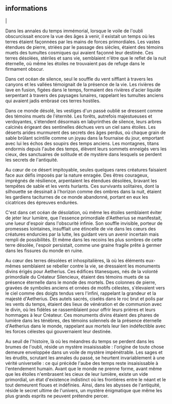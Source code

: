 ## informations
| 

Dans les annales du temps immémorial, lorsque le voile de l'oubli obscurcissait encore la vue des âges à venir, il existait un temps où les terres étaient façonnées par les mains de forces primordiales. Les vastes étendues de pierre, striées par le passage des siècles, étaient des témoins muets des tumultes cosmiques qui avaient façonné leur destinée. Ces terres désolées, stériles et sans vie, semblaient n'être que le reflet de la nuit éternelle, où même les étoiles ne trouvaient pas de refuge dans le firmament obscur.

Dans cet océan de silence, seul le souffle du vent sifflant à travers les canyons et les vallées témoignait de la présence de la vie. Les rivières de lave en fusion, figées dans le temps, formaient des rivières d'acier liquide serpentant à travers des paysages lunaires, rappelant les tumultes anciens qui avaient jadis embrasé ces terres hostiles.

Dans ce monde désolé, les vestiges d'un passé oublié se dressent comme des témoins muets de l'éternité. Les forêts, autrefois majestueuses et verdoyantes, s'étendent désormais en labyrinthes de silence, leurs arbres calcinés érigeant des sentinelles déchues vers un ciel sans étoiles. Les déserts arides murmurent des secrets des âges perdus, où chaque grain de sable brûlant scintille comme un joyau dans la fournaise du jour, emportant avec lui les échos des soupirs des temps anciens. Les montagnes, titans endormis depuis l'aube des temps, élèvent leurs sommets enneigés vers les cieux, des sanctuaires de solitude et de mystère dans lesquels se perdent les secrets de l'antiquité.

Au cœur de ce désert impitoyable, seules quelques rares créatures faisaient face aux défis imposés par la nature enragée. Des êtres courageux, imprégnés de résilience, arpentaient les étendues désolées, bravant les tempêtes de sable et les vents hurlants. Ces survivants solitaires, dont la silhouette se dessinait à l'horizon comme des ombres dans la nuit, étaient les gardiens taciturnes de ce monde abandonné, portant en eux les cicatrices des épreuves endurées.

C'est dans cet océan de désolation, où même les étoiles semblaient éviter de jeter leur lumière, que l'essence primordiale d'Aetherius se manifestait, une lueur d'espoir dans l'obscurité infinie. Son souffle invisible, porteur de promesses lointaines, insufflait une étincelle de vie dans les cœurs des créatures endurcies par la lutte, les guidant vers un avenir incertain mais rempli de possibilités. Et même dans les recoins les plus sombres de cette terre désolée, l'espoir persistait, comme une graine fragile prête à germer dans les fissures du monde en ruine.

Au cœur des terres désolées et inhospitalières, là où les éléments eux-mêmes semblaient se rebeller contre la vie, se dressaient les monuments divins érigés pour Aetherius. Ces édifices titanesques, nés de la volonté primordiale du Créateur Silencieux, étaient des témoins muets de sa présence éternelle dans le monde des mortels. Des colonnes de pierre, gravées de symboles anciens et ornées de motifs célestes, s'élevaient vers le ciel comme des doigts tendus vers l'infini, rappelant la grandeur et la majesté d'Aetherius. Des autels sacrés, ciselés dans le roc brut et polis par les vents du temps, étaient des lieux de vénération et de communion avec le divin, où les fidèles se rassemblaient pour offrir leurs prières et leurs hommages à leur Créateur. Ces monuments divins étaient des phares de lumière dans les ténèbres, des témoins solennels de la présence éternelle d'Aetherius dans le monde, rappelant aux mortels leur lien indéfectible avec les forces célestes qui gouvernaient leur destinée.

Au seuil de l'histoire, là où les méandres du temps se perdent dans les brumes de l'oubli, réside un mystère insaisissable : l'origine de toute chose demeure enveloppée dans un voile de mystère impénétrable. Les sages et les érudits, scrutant les annales du passé, se heurtent invariablement à une vérité universelle : ce qui précède l'aube des temps reste insaisissable à l'entendement humain. Avant que le monde ne prenne forme, avant même que les étoiles n'embrasent les cieux de leur lumière, existe un vide primordial, un état d'existence indistinct où les frontières entre le néant et le tout demeurent floues et indéfinies. Ainsi, dans les abysses de l'antiquité, réside le secret ultime de l'univers, un mystère énigmatique que même les plus grands esprits ne peuvent prétendre percer.